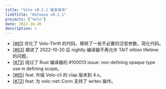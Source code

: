 ```yaml
---
title: "Volo v0.2.1 版本发布"
linkTitle: "Release v0.2.1"
projects: ["Volo"]
date: 2022-10-26
description: >
---
```


- [[#61](https://github.com/cloudwego/volo/pull/61)] 优化了 Volo-Thrift 的代码，移除了一些不必要的泛型参数，简化代码。
- [[#63](https://github.com/cloudwego/volo/pull/63)] 跟进了 2022-10-20 后 nightly 编译器不再允许 TAIT elition lifetime 的问题。
- [[#73](https://github.com/cloudwego/volo/pull/73)] 绕过了 Rust 编译器的 #100013 issue: non-defining opaque type use in defining scope。
- [[#65](https://github.com/cloudwego/volo/pull/65)] feat: 升级 Volo-cli 的 clap 版本到 4.x。
- [[#72](https://github.com/cloudwego/volo/pull/72)] feat: 为 volo::net::Conn 支持了 writev 操作。
